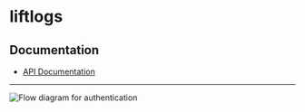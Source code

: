 # liftlogs

## Documentation

- [API Documentation](./docs/api.md)

---

![Flow diagram for authentication](https://github.com/user-attachments/assets/727acdcc-3786-4ea6-964b-c8e46aebb24f)
